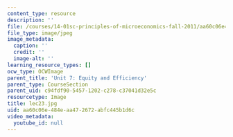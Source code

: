 ```yaml
---
content_type: resource
description: ''
file: /courses/14-01sc-principles-of-microeconomics-fall-2011/aa60c06e484eaa472672abfc445b1d6c_lec23.jpg
file_type: image/jpeg
image_metadata:
  caption: ''
  credit: ''
  image-alt: ''
learning_resource_types: []
ocw_type: OCWImage
parent_title: 'Unit 7: Equity and Efficiency'
parent_type: CourseSection
parent_uid: c94fdf90-5457-1202-c278-c37041d32e5c
resourcetype: Image
title: lec23.jpg
uid: aa60c06e-484e-aa47-2672-abfc445b1d6c
video_metadata:
  youtube_id: null
---
```

